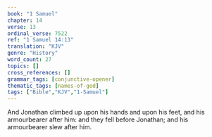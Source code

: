```yaml
---
book: "1 Samuel"
chapter: 14
verse: 13
ordinal_verse: 7522
ref: "1 Samuel 14:13"
translation: "KJV"
genre: "History"
word_count: 27
topics: []
cross_references: []
grammar_tags: [conjunctive-opener]
thematic_tags: [names-of-god]
tags: ["Bible","KJV","1-Samuel"]
---
```

And Jonathan climbed up upon his hands and upon his feet, and his armourbearer after him: and they fell before Jonathan; and his armourbearer slew after him.
